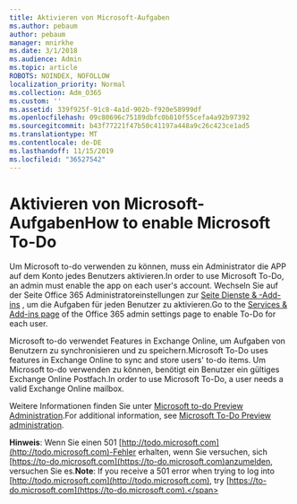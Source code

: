 ```yaml
---
title: Aktivieren von Microsoft-Aufgaben
ms.author: pebaum
author: pebaum
manager: mnirkhe
ms.date: 3/1/2018
ms.audience: Admin
ms.topic: article
ROBOTS: NOINDEX, NOFOLLOW
localization_priority: Normal
ms.collection: Adm_O365
ms.custom: ''
ms.assetid: 339f925f-91c8-4a1d-902b-f920e58999df
ms.openlocfilehash: 09c80696c75189dbfc0b810f55cefa4a92b97392
ms.sourcegitcommit: b43f77221f47b50c41197a448a9c26c423ce1ad5
ms.translationtype: MT
ms.contentlocale: de-DE
ms.lasthandoff: 11/15/2019
ms.locfileid: "36527542"
---
```

# <a name="how-to-enable-microsoft-to-do"></a><span data-ttu-id="0ba56-102">Aktivieren von Microsoft-Aufgaben</span><span class="sxs-lookup"><span data-stu-id="0ba56-102">How to enable Microsoft To-Do</span></span>

<span data-ttu-id="0ba56-103">Um Microsoft to-do verwenden zu können, muss ein Administrator die APP auf dem Konto jedes Benutzers aktivieren.</span><span class="sxs-lookup"><span data-stu-id="0ba56-103">In order to use Microsoft To-Do, an admin must enable the app on each user's account.</span></span> <span data-ttu-id="0ba56-104">Wechseln Sie auf der Seite Office 365 Administratoreinstellungen zur [Seite Dienste &amp; -Add-ins](https://portal.office.com/adminportal/home#/Settings/ServicesAndAddIns) , um die Aufgaben für jeden Benutzer zu aktivieren.</span><span class="sxs-lookup"><span data-stu-id="0ba56-104">Go to the [Services &amp; Add-ins page](https://portal.office.com/adminportal/home#/Settings/ServicesAndAddIns) of the Office 365 admin settings page to enable To-Do for each user.</span></span> 
  
<span data-ttu-id="0ba56-105">Microsoft to-do verwendet Features in Exchange Online, um Aufgaben von Benutzern zu synchronisieren und zu speichern.</span><span class="sxs-lookup"><span data-stu-id="0ba56-105">Microsoft To-Do uses features in Exchange Online to sync and store users' to-do items.</span></span> <span data-ttu-id="0ba56-106">Um Microsoft to-do verwenden zu können, benötigt ein Benutzer ein gültiges Exchange Online Postfach.</span><span class="sxs-lookup"><span data-stu-id="0ba56-106">In order to use Microsoft To-Do, a user needs a valid Exchange Online mailbox.</span></span>
  
<span data-ttu-id="0ba56-107">Weitere Informationen finden Sie unter [Microsoft to-do Preview Administration](https://support.office.com/article/490c1a8c-2333-4952-8125-841afadb9620.aspx).</span><span class="sxs-lookup"><span data-stu-id="0ba56-107">For additional information, see [Microsoft To-Do Preview administration](https://support.office.com/article/490c1a8c-2333-4952-8125-841afadb9620.aspx).</span></span>
  
 <span data-ttu-id="0ba56-108">**Hinweis**: Wenn Sie einen 501 [http://todo.microsoft.com](http://todo.microsoft.com)-Fehler erhalten, wenn Sie versuchen, sich [https://to-do.microsoft.com](https://to-do.microsoft.com)anzumelden, versuchen Sie es.</span><span class="sxs-lookup"><span data-stu-id="0ba56-108">**Note**: If you receive a 501 error when trying to log into [http://todo.microsoft.com](http://todo.microsoft.com), try [https://to-do.microsoft.com](https://to-do.microsoft.com).</span></span>
  

